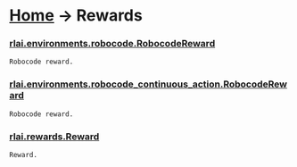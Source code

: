 # [Home](index.md) -> Rewards
### [rlai.environments.robocode.RobocodeReward](https://github.com/MatthewGerber/rlai/tree/master/src/rlai/environments/robocode.py#L23)
```
Robocode reward.
```
### [rlai.environments.robocode_continuous_action.RobocodeReward](https://github.com/MatthewGerber/rlai/tree/master/src/rlai/environments/robocode_continuous_action.py#L26)
```
Robocode reward.
```
### [rlai.rewards.Reward](https://github.com/MatthewGerber/rlai/tree/master/src/rlai/rewards/__init__.py#L7)
```
Reward.
```
